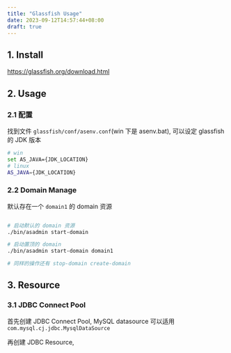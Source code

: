 ```yaml
---
title: "Glassfish Usage"
date: 2023-09-12T14:57:44+08:00
draft: true
---
```


## 1. Install

https://glassfish.org/download.html

## 2. Usage

### 2.1 配置

找到文件 `glassfish/conf/asenv.conf`(win 下是 asenv.bat), 可以设定 glassfish 的 JDK 版本

```bash
# win
set AS_JAVA={JDK_LOCATION}
# linux
AS_JAVA={JDK_LOCATION}
```

### 2.2 Domain Manage

默认存在一个 `domain1` 的 domain 资源

```bash

# 启动默认的 domain 资源
./bin/asadmin start-domain

# 启动置顶的 domain
./bin/asadmin start-domain domain1

# 同样的操作还有 stop-domain create-domain

```

## 3. Resource

### 3.1 JDBC Connect Pool

首先创建 JDBC Connect Pool, MySQL datasource 可以适用 `com.mysql.cj.jdbc.MysqlDataSource`

再创建 JDBC Resource, 




